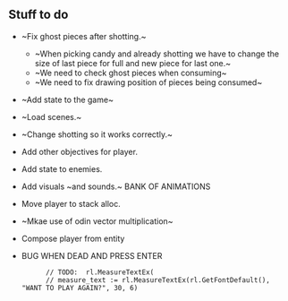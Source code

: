 ## Stuff to do
- ~Fix ghost pieces after shotting.~
    - ~When picking candy and already shotting we have to change the size of last piece for full and new piece for last one.~
    - ~We need to check ghost pieces when consuming~
    - ~We need to fix drawing position of pieces being consumed~

- ~Add state to the game~
- ~Load scenes.~
- ~Change shotting so it works correctly.~
- Add other objectives for player.
- Add state to enemies.
- Add visuals ~and sounds.~ BANK OF ANIMATIONS
- Move player to stack alloc.
- ~Mkae use of odin vector multiplication~
- Compose player from entity

- BUG WHEN DEAD AND PRESS ENTER

			// TODO:  rl.MeasureTextEx(
			// measure_text := rl.MeasureTextEx(rl.GetFontDefault(), "WANT TO PLAY AGAIN?", 30, 6)
